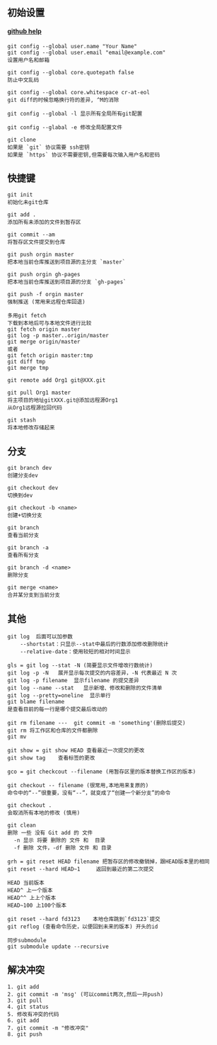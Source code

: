## 初始设置

#### [github help](https://help.github.com/)

    git config --global user.name "Your Name"
    git config --global user.email "email@example.com"
    设置用户名和邮箱

    git config --global core.quotepath false
    防止中文乱码

    git config --global core.whitespace cr-at-eol
    git diff的时候忽略换行符的差异, ^M的消除

    git config --global -l 显示所有全局所有git配置

    git config --glabal -e 修改全局配置文件

    git clone
    如果是 `git` 协议需要 ssh密钥
    如果是 `https` 协议不需要密钥,但需要每次输入用户名和密码

##  快捷键

    git init  
    初始化未git仓库

    git add .
    添加所有未添加的文件到暂存区

    git commit --am
    将暂存区文件提交到仓库

    git push orgin master
    把本地当前仓库推送到项目源的主分支 `master`

    git push orgin gh-pages
    把本地当前仓库推送到项目源的分支 `gh-pages`

    git push -f orgin master
    强制推送 (常用来远程仓库回退)

    多用git fetch
	下载到本地后可与本地文件进行比较
    git fetch origin master
    git log -p master..origin/master
    git merge origin/master
	或者
	git fetch origin master:tmp
    git diff tmp
    git merge tmp

    git remote add Org1 git@XXX.git

    git pull Org1 master
    将主项目的地址gitXXX.git@添加远程源Org1
    从Org1远程源拉回代码

    git stash
    将本地修改存储起来

## 分支

    git branch dev
    创建分支dev

    git checkout dev
    切换到dev

    git checkout -b <name>
    创建+切换分支

    git branch
    查看当前分支

    git branch -a
    查看所有分支

    git branch -d <name>
    删除分支

    git merge <name>
    合并某分支到当前分支

## 其他

    git log  后面可以加参数
        --shortstat：只显示--stat中最后的行数添加修改删除统计
        --relative-date：使用较短的相对时间显示

    gls = git log --stat -N (简要显示文件增改行数统计)
    git log -p -N   展开显示每次提交的内容差异，-N 代表最近 N 次
    git log -p filename  显示filename 的提交差异
    git log --name --stat   显示新增、修改和删除的文件清单
    git log --pretty=oneline  显示单行
    git blame filename
    是查看目前的每一行是哪个提交最后改动的

    git rm filename ---  git commit -m 'something'(删除后提交)
    git rm 将工作区和仓库的文件都删除
    git mv

    git show = git show HEAD 查看最近一次提交的更改
    git show tag    查看标签的更改

    gco = git checkcout --filename (用暂存区里的版本替换工作区的版本)

    git checkout -- filename (很常用,本地用来复原的)
    命令中的“--”很重要，没有“--”，就变成了“创建一个新分支”的命令

    git checkout .
    会取消所有本地的修改 (慎用)

    git clean
    删除 一些 没有 Git add 的 文件
      -n 显示 将要 删除的 文件 和  目录
      -f 删除 文件，-df 删除 文件 和 目录

    grh = git reset HEAD filename 把暂存区的修改撤销掉，跟HEAD版本里的相同
    git reset --hard HEAD~1     返回到最近的第二次提交

    HEAD 当前版本
    HEAD^ 上一个版本
    HEAD^^ 上上个版本
    HEAD~100 上100个版本

    git reset --hard fd3123    本地仓库跳到`fd3123`提交
    git reflog (查看命令历史，以便回到未来的版本) 开头的id

    同步submodule
    git submodule update --recursive

## 解决冲突

    1. git add
    2. git commit -m 'msg' (可以commit两次,然后一并push)
    3. git pull
    4. git status
    5. 修改有冲突的代码
    6. git add
    7. git commit -m "修改冲突"
    8. git push
